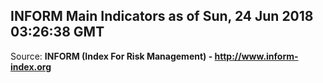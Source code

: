 ## INFORM Main Indicators as of Sun, 24 Jun 2018 03:26:38 GMT

Source: **INFORM (Index For Risk Management) - http://www.inform-index.org**